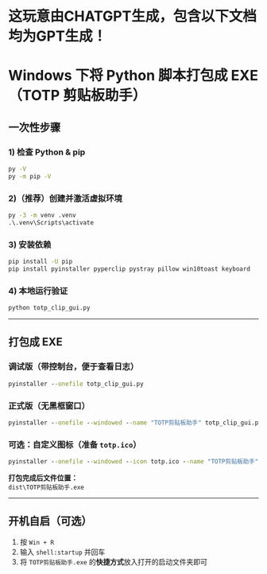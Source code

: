 # 这玩意由CHATGPT生成，包含以下文档均为GPT生成！

# Windows 下将 Python 脚本打包成 EXE（TOTP 剪贴板助手）

## 一次性步骤

### 1) 检查 Python & pip
```bat
py -V
py -m pip -V
```

### 2)（推荐）创建并激活虚拟环境
```bat
py -3 -m venv .venv
.\.venv\Scripts\activate
```

### 3) 安装依赖
```bat
pip install -U pip
pip install pyinstaller pyperclip pystray pillow win10toast keyboard
```

### 4) 本地运行验证
```bat
python totp_clip_gui.py
```

---

## 打包成 EXE

### 调试版（带控制台，便于查看日志）
```bat
pyinstaller --onefile totp_clip_gui.py
```

### 正式版（无黑框窗口）
```bat
pyinstaller --onefile --windowed --name "TOTP剪贴板助手" totp_clip_gui.py
```

### 可选：自定义图标（准备 `totp.ico`）
```bat
pyinstaller --onefile --windowed --icon totp.ico --name "TOTP剪贴板助手" totp_clip_gui.py
```

**打包完成后文件位置：**  
`dist\TOTP剪贴板助手.exe`

---

## 开机自启（可选）
1. 按 `Win + R`  
2. 输入 `shell:startup` 并回车  
3. 将 `TOTP剪贴板助手.exe` 的**快捷方式**放入打开的启动文件夹即可
